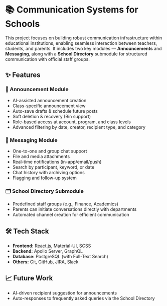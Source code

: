 # 📚 Communication Systems for Schools

This project focuses on building robust communication infrastructure within educational institutions, enabling seamless interaction between teachers, students, and parents. It includes two key modules — **Announcements** and **Messaging**, along with a **School Directory** submodule for structured communication with official staff groups.

## ✨ Features

### 🔔 Announcement Module
- AI-assisted announcement creation
- Class-specific announcement view
- Auto-save drafts & schedule future posts
- Soft deletion & recovery (Bin support)
- Role-based access at account, program, and class levels
- Advanced filtering by date, creator, recipient type, and category

### 💬 Messaging Module
- One-to-one and group chat support
- File and media attachments
- Real-time notifications (in-app/email/push)
- Search by participant, keyword, or date
- Chat history with archiving options
- Flagging and follow-up system

### 🗂 School Directory Submodule
- Predefined staff groups (e.g., Finance, Academics)
- Parents can initiate conversations directly with departments
- Automated channel creation for efficient communication

## 🛠 Tech Stack
- **Frontend:** React.js, Material-UI, SCSS  
- **Backend:** Apollo Server, GraphQL  
- **Database:** PostgreSQL (with Full-Text Search)  
- **Others:** Git, GitHub, JIRA, Slack

## 📈 Future Work
- AI-driven recipient suggestion for announcements
- Auto-responses to frequently asked queries via the School Directory

